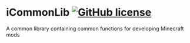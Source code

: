 # iCommonLib [![GitHub license](https://img.shields.io/github/license/IsaiahMC/iCommonLib)](https://github.com/IsaiahMC/iCommonLib/blob/master/LICENCE)

A common library containing common functions for developing Minecraft mods
